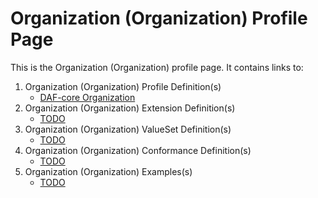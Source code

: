 # Organization (Organization) Profile Page

This is the Organization (Organization) profile page.  It contains links to:

1. Organization (Organization) Profile Definition(s)
   * [DAF-core Organization](daf-core-organization.html)
2. Organization (Organization) Extension Definition(s)
    * [TODO]()
3. Organization (Organization) ValueSet Definition(s)
    * [TODO]()
4. Organization (Organization) Conformance Definition(s)
    * [TODO]()
5. Organization (Organization) Examples(s)
    * [TODO]()